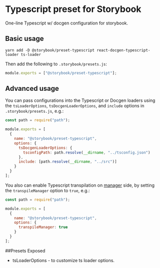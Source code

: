 # Typescript preset for Storybook

One-line Typescript w/ docgen configuration for storybook.

## Basic usage

```
yarn add -D @storybook/preset-typescript react-docgen-typescript-loader ts-loader
```

Then add the following to `.storybook/presets.js`:

```js
module.exports = ["@storybook/preset-typescript"];
```

## Advanced usage

You can pass configurations into the Typescript or Docgen loaders using the `tsLoaderOptions`, `tsDocgenLoaderOptions`, and `include` options in `.storybook/presets.js`, e.g.:

```js
const path = require("path");

module.exports = [
  {
    name: "@storybook/preset-typescript",
    options: {
      tsDocgenLoaderOptions: {
        tsconfigPath: path.resolve(__dirname, "../tsconfig.json")
      },
      include: [path.resolve(__dirname, "../src")]
    }
  }
];
```

You also can enable Typescript transpilation on [manager](https://storybook.js.org/docs/addons/writing-addons/) side, by setting the `transpileManager` option to `true`, e.g.:

```js
const path = require("path");

module.exports = [
  {
    name: "@storybook/preset-typescript",
    options: {
      transpileManager: true
    }
  }
];
```

##Presets Exposed
* tsLoaderOptions - to customize ts loader options.
